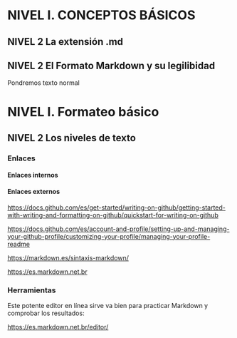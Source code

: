 # NIVEL I. CONCEPTOS BÁSICOS
## NIVEL 2 La extensión .md
## NIVEL 2 El Formato Markdown y su legilibidad
Pondremos texto normal
# NIVEL I. Formateo básico
## NIVEL 2 Los niveles de texto


### Enlaces
#### Enlaces internos
#### Enlaces externos

https://docs.github.com/es/get-started/writing-on-github/getting-started-with-writing-and-formatting-on-github/quickstart-for-writing-on-github

https://docs.github.com/es/account-and-profile/setting-up-and-managing-your-github-profile/customizing-your-profile/managing-your-profile-readme

https://markdown.es/sintaxis-markdown/

https://es.markdown.net.br

### Herramientas
Este potente editor en línea sirve va bien para practicar Markdown y comprobar los resultados:

https://es.markdown.net.br/editor/
